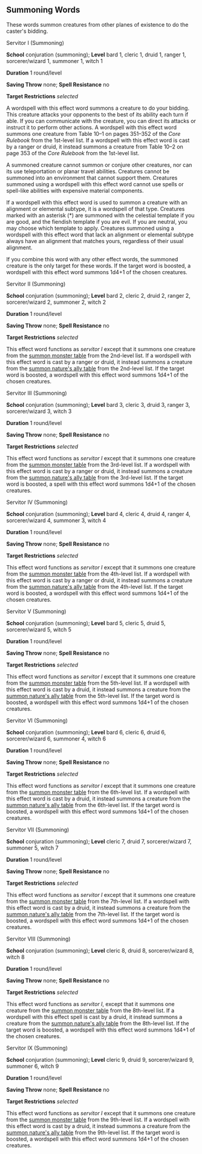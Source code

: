 ## Summoning Words

These words summon creatures from other planes of existence to do the caster's bidding.

Servitor I (Summoning)

**School** conjuration (summoning); **Level** bard 1, cleric 1, druid 1, ranger 1, sorcerer/wizard 1, summoner 1, witch 1

**Duration** 1 round/level

**Saving Throw** none; **Spell Resistance** no

**Target Restrictions** _selected_

A wordspell with this effect word summons a creature to do your bidding. This creature attacks your opponents to the best of its ability each turn if able. If you can communicate with the creature, you can direct its attacks or instruct it to perform other actions. A wordspell with this effect word summons one creature from Table 10–1 on pages 351–352 of the _Core Rulebook_ from the 1st-level list. If a wordspell with this effect word is cast by a ranger or druid, it instead summons a creature from Table 10–2 on page 353 of the _Core Rulebook_ from the 1st-level list.

A summoned creature cannot summon or conjure other creatures, nor can its use teleportation or planar travel abilities. Creatures cannot be summoned into an environment that cannot support them. Creatures summoned using a wordspell with this effect word cannot use spells or spell-like abilities with expensive material components.

If a wordspell with this effect word is used to summon a creature with an alignment or elemental subtype, it is a wordspell of that type. Creatures marked with an asterisk (\*) are summoned with the celestial template if you are good, and the fiendish template if you are evil. If you are neutral, you may choose which template to apply. Creatures summoned using a wordspell with this effect word that lack an alignment or elemental subtype always have an alignment that matches yours, regardless of their usual alignment.

If you combine this word with any other effect words, the summoned creature is the only target for these words. If the target word is boosted, a wordspell with this effect word summons 1d4+1 of the chosen creatures.

Servitor II (Summoning)

**School** conjuration (summoning); **Level** bard 2, cleric 2, druid 2, ranger 2, sorcerer/wizard 2, summoner 2, witch 2

**Duration** 1 round/level

**Saving Throw** none; **Spell Resistance** no

**Target Restrictions** _selected_

This effect word functions as _servitor I_ except that it summons one creature from the [summon monster table](spells/summonMonster.md#_table-10-1-summon-monster) from the 2nd-level list. If a wordspell with this effect word is cast by a ranger or druid, it instead summons a creature from the [summon nature's ally table](spells/summonNatureSAlly.md#_table-10-2-summon-nature-s-ally) from the 2nd-level list. If the target word is boosted, a wordspell with this effect word summons 1d4+1 of the chosen creatures.

Servitor III (Summoning)

**School** conjuration (summoning); **Level** bard 3, cleric 3, druid 3, ranger 3, sorcerer/wizard 3, witch 3

**Duration** 1 round/level

**Saving Throw** none; **Spell Resistance** no

**Target Restrictions** _selected_

This effect word functions as _servitor I_ except that it summons one creature from the [summon monster table](spells/summonMonster.md#_table-10-1-summon-monster) from the 3rd-level list. If a wordspell with this effect word is cast by a ranger or druid, it instead summons a creature from the [summon nature's ally table](spells/summonNatureSAlly.md#_table-10-2-summon-nature-s-ally) from the 3rd-level list. If the target word is boosted, a spell with this effect word summons 1d4+1 of the chosen creatures.

Servitor IV (Summoning)

**School** conjuration (summoning); **Level** bard 4, cleric 4, druid 4, ranger 4, sorcerer/wizard 4, summoner 3, witch 4

**Duration** 1 round/level

**Saving Throw** none; **Spell Resistance** no

**Target Restrictions** _selected_

This effect word functions as _servitor I_ except that it summons one creature from the [summon monster table](spells/summonMonster.md#_table-10-1-summon-monster) from the 4th-level list. If a wordspell with this effect word is cast by a ranger or druid, it instead summons a creature from the [summon nature's ally table](spells/summonNatureSAlly.md#_table-10-2-summon-nature-s-ally) from the 4th-level list. If the target word is boosted, a wordspell with this effect word summons 1d4+1 of the chosen creatures.

Servitor V (Summoning)

**School** conjuration (summoning); **Level** bard 5, cleric 5, druid 5, sorcerer/wizard 5, witch 5

**Duration** 1 round/level

**Saving Throw** none; **Spell Resistance** no

**Target Restrictions** _selected_

This effect word functions as _servitor I_ except that it summons one creature from the [summon monster table](spells/summonMonster.md#_table-10-1-summon-monster) from the 5th-level list. If a wordspell with this effect word is cast by a druid, it instead summons a creature from the [summon nature's ally table](spells/summonNatureSAlly.md#_table-10-2-summon-nature-s-ally) from the 5th-level list. If the target word is boosted, a wordspell with this effect word summons 1d4+1 of the chosen creatures.

Servitor VI (Summoning)

**School** conjuration (summoning); **Level** bard 6, cleric 6, druid 6, sorcerer/wizard 6, summoner 4, witch 6

**Duration** 1 round/level

**Saving Throw** none; **Spell Resistance** no

**Target Restrictions** _selected_

This effect word functions as _servitor I_ except that it summons one creature from the [summon monster table](spells/summonMonster.md#_table-10-1-summon-monster) from the 6th-level list. If a wordspell with this effect word is cast by a druid, it instead summons a creature from the [summon nature's ally table](spells/summonNatureSAlly.md#_table-10-2-summon-nature-s-ally) from the 6th-level list. If the target word is boosted, a wordspell with this effect word summons 1d4+1 of the chosen creatures.

Servitor VII (Summoning)

**School** conjuration (summoning); **Level** cleric 7, druid 7, sorcerer/wizard 7, summoner 5, witch 7

**Duration** 1 round/level

**Saving Throw** none; **Spell Resistance** no

**Target Restrictions** _selected_

This effect word functions as _servitor I_ except that it summons one creature from the [summon monster table](spells/summonMonster.md#_table-10-1-summon-monster) from the 7th-level list. If a wordspell with this effect word is cast by a druid, it instead summons a creature from the [summon nature's ally table](spells/summonNatureSAlly.md#_table-10-2-summon-nature-s-ally) from the 7th-level list. If the target word is boosted, a wordspell with this effect word summons 1d4+1 of the chosen creatures.

Servitor VIII (Summoning)

**School** conjuration (summoning); **Level** cleric 8, druid 8, sorcerer/wizard 8, witch 8

**Duration** 1 round/level

**Saving Throw** none; **Spell Resistance** no

**Target Restrictions** _selected_

This effect word functions as _servitor I_, except that it summons one creature from the [summon monster table](spells/summonMonster.md#_table-10-1-summon-monster) from the 8th-level list. If a wordspell with this effect spell is cast by a druid, it instead summons a creature from the [summon nature's ally table](spells/summonNatureSAlly.md#_table-10-2-summon-nature-s-ally) from the 8th-level list. If the target word is boosted, a wordspell with this effect word summons 1d4+1 of the chosen creatures.

Servitor IX (Summoning)

**School** conjuration (summoning); **Level** cleric 9, druid 9, sorcerer/wizard 9, summoner 6, witch 9

**Duration** 1 round/level

**Saving Throw** none; **Spell Resistance** no

**Target Restrictions** _selected_

This effect word functions as _servitor I_ except that it summons one creature from the [summon monster table](spells/summonMonster.md#_table-10-1-summon-monster) from the 9th-level list. If a wordspell with this effect word is cast by a druid, it instead summons a creature from the [summon nature's ally table](spells/summonNatureSAlly.md#_table-10-2-summon-nature-s-ally) from the 9th-level list. If the target word is boosted, a wordspell with this effect word summons 1d4+1 of the chosen creatures.

